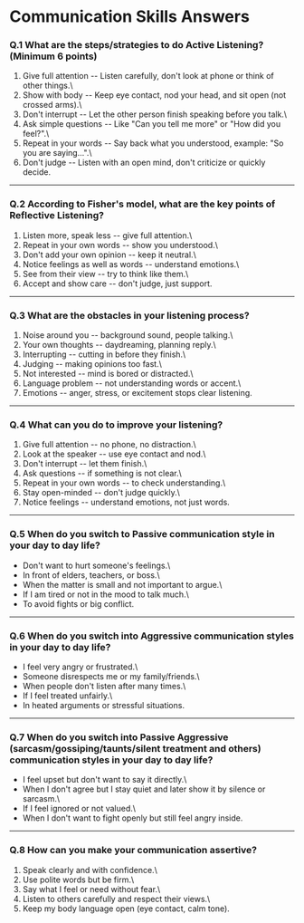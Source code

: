 # Communication Skills Answers

### Q.1 What are the steps/strategies to do Active Listening? (Minimum 6 points)

1.  Give full attention -- Listen carefully, don't look at phone or
    think of other things.\
2.  Show with body -- Keep eye contact, nod your head, and sit open (not
    crossed arms).\
3.  Don't interrupt -- Let the other person finish speaking before you
    talk.\
4.  Ask simple questions -- Like "Can you tell me more" or "How did you
    feel?".\
5.  Repeat in your words -- Say back what you understood, example: "So
    you are saying...".\
6.  Don't judge -- Listen with an open mind, don't criticize or quickly
    decide.

------------------------------------------------------------------------

### Q.2 According to Fisher's model, what are the key points of Reflective Listening?

1.  Listen more, speak less -- give full attention.\
2.  Repeat in your own words -- show you understood.\
3.  Don't add your own opinion -- keep it neutral.\
4.  Notice feelings as well as words -- understand emotions.\
5.  See from their view -- try to think like them.\
6.  Accept and show care -- don't judge, just support.

------------------------------------------------------------------------

### Q.3 What are the obstacles in your listening process?

1.  Noise around you -- background sound, people talking.\
2.  Your own thoughts -- daydreaming, planning reply.\
3.  Interrupting -- cutting in before they finish.\
4.  Judging -- making opinions too fast.\
5.  Not interested -- mind is bored or distracted.\
6.  Language problem -- not understanding words or accent.\
7.  Emotions -- anger, stress, or excitement stops clear listening.

------------------------------------------------------------------------

### Q.4 What can you do to improve your listening?

1.  Give full attention -- no phone, no distraction.\
2.  Look at the speaker -- use eye contact and nod.\
3.  Don't interrupt -- let them finish.\
4.  Ask questions -- if something is not clear.\
5.  Repeat in your own words -- to check understanding.\
6.  Stay open-minded -- don't judge quickly.\
7.  Notice feelings -- understand emotions, not just words.

------------------------------------------------------------------------

### Q.5 When do you switch to Passive communication style in your day to day life?

-   Don't want to hurt someone's feelings.\
-   In front of elders, teachers, or boss.\
-   When the matter is small and not important to argue.\
-   If I am tired or not in the mood to talk much.\
-   To avoid fights or big conflict.

------------------------------------------------------------------------

### Q.6 When do you switch into Aggressive communication styles in your day to day life?

-   I feel very angry or frustrated.\
-   Someone disrespects me or my family/friends.\
-   When people don't listen after many times.\
-   If I feel treated unfairly.\
-   In heated arguments or stressful situations.

------------------------------------------------------------------------

### Q.7 When do you switch into Passive Aggressive (sarcasm/gossiping/taunts/silent treatment and others) communication styles in your day to day life?

-   I feel upset but don't want to say it directly.\
-   When I don't agree but I stay quiet and later show it by silence or
    sarcasm.\
-   If I feel ignored or not valued.\
-   When I don't want to fight openly but still feel angry inside.

------------------------------------------------------------------------

### Q.8 How can you make your communication assertive?

1.  Speak clearly and with confidence.\
2.  Use polite words but be firm.\
3.  Say what I feel or need without fear.\
4.  Listen to others carefully and respect their views.\
5.  Keep my body language open (eye contact, calm tone).
